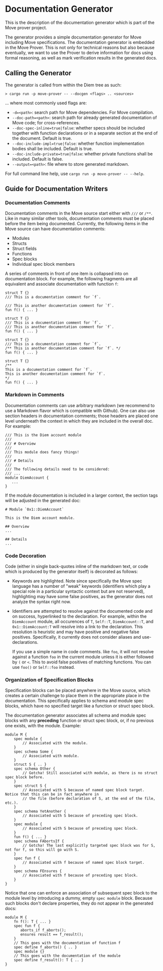 
# Documentation Generator

This is the description of the documentation generator which is part of the Move prover project.

The generator provides a simple documentation generator for Move including Move specifications. The documentation
generator is embedded in the Move Prover. This is not only for technical reasons but also because eventually,
we want to use the Prover to derive information for docs using formal reasoning, as well as mark verification
results in the generated docs.

## Calling the Generator

The generator is called from within the Diem tree as such:

```shell script
> cargo run -p move-prover -- --docgen <flags> .. <sources>
```

... where most commonly used flags are:

-  `-d=<path>`: search path for Move dependencies. For Move compilation.
-  `--doc-path=<path>`: search path for already generated documentation of Move code; for cross-references.
-  `--doc-spec-inline=true|false`: whether specs should be included together with function declarations or in
    a separate section at the end of the document. Default is true.
-  `--doc-include-impl=true|false`: whether function implementation bodies shall be included. Default is true.
-  `--doc-include-private=true|false`: whether private functions shall be included. Default is false.
-  `--output=<path>`: file where to store generated markdown.

For full command line help, use `cargo run -p move-prover -- --help`.

## Guide for Documentation Writers

### Documentation Comments

Documentation comments in the Move source start either with `///` or `/**`. Like in many similar other tools,
documentation comments must be placed before the item being documented. Currently, the following items in the
Move source can have documentation comments:

-  Modules
-  Structs
-  Struct fields
-  Functions
-  Spec blocks
-  Individual spec block members

A series of comments in front of one item is collapsed into on documentation block. For example, the following
fragments are all equivalent and associate documentation with function `f`:

```move
struct T {}
/// This is a documentation comment for `f`.

/// This is another documentation comment for `f`.
fun f() { ... }
```

```move
struct T {}
/// This is a documentation comment for `f`.
/// This is another documentation comment for `f`.
fun f() { ... }
```

```move
struct T {}
/// This is a documentation comment for `f`.
/** This is another documentation comment for `f`. */
fun f() { ... }
```

```move
struct T {}
/**
This is a documentation comment for `f`.
This is another documentation comment for `f`.
*/
fun f() { ... }
```

### Markdown in Comments

Documentation comments can use arbitrary markdown (we recommend to use a Markdown flavor which is compatible with
Github). One can also use section headers in documentation comments; those headers are placed one level underneath
the context in which they are included in the overall doc. For example:

```move
/// This is the Diem account module
///
/// # Overview
///
/// This module does fancy things!
///
/// # Details
///
/// The following details need to be considered:
/// ...
module DiemAccount {
   ...
}
```

If the module documentation is included in a larger context, the section tags will be adjusted in the generated
doc:

```move
# Module `0x1::DiemAccount`

This is the Diem account module.

## Overview
...

## Details
...
```

### Code Decoration

Code (either in single back-quotes inline of the markdown text, or code which is produced by the generator itself) is
decorated as follows:

-  Keywords are highlighted. Note since specifically the Move spec language has a number of "weak" keywords (identifiers
   which play a special role in a particular syntactic context but are not reserved), highlighting may have some false
   positives, as the generator does not analyze the syntax right now.

-  Identifiers are attempted to resolve against the documented code and on success, hyperlinked to the declaration.
   For example, within the `DiemAccount` module, all occurences of `T`, `Self::T`, `DiemAccount::T`, and
   `0x1::DiemAccount:T` will resolve into a link to the declaration. This resolution is heuristic and may have
   positive and negative false positives. Specifically, it currently does not consider aliases and use-declarations.

   If you use a simple name in code comments. like `foo`, it will not resolve against a function `foo` in the current
   module unless it is either followed by `(` or `<`. This to avoid false positives of matching functions. You can
   use `foo()` or `Self::foo` instead.

### Organization of Specification Blocks

Specification blocks can be placed anywhere in the Move source, which creates a certain challenge to place them
in the appropriate place in the documentation. This specifically applies to schema and module spec blocks, which
have no specified target like a function or struct spec block.

The documentation generator associates all schema and module spec blocks with any **preceding** function or struct
spec block, or, if no previous one exists, with the module. Example:

```move
module M {
    spec module {
        // Associated with the module.
    }
    spec schema Some {
        // Associated with module.
    }
    struct S { .. }
    spec schema Other {
        // Gotcha! Still associated with module, as there is no struct spec block before.
    }
    spec struct S {
        // Associated with S because of named spec block target. Notice that this can be in fact anywhere in
        // the file (before declaration of S, at the end of the file, etc.).
    }
    spec schema YetAnother {
        // Associated with S because of preceding spec block.
    }
    spec module {
        // Associated with S because of preceding spec block.
    }
    fun f() { ... }
    spec schema FAbortsIf {
        // Gotcha! The last explicitly targeted spec block was for S, not for f, so this will go with S.
    }
    spec fun f {
        // Associated with f because of named spec block target.
    }
    spec schema FEnsures {
        // Associated with f because of preceding spec block.
    }
}
```

Notice that one can enforce an association of subsequent spec block to the module level by introducing a dummy, empty
`spec module` block. Because such blocks don't declare properties, they do not appear in the generated docs:

```move
module M {
    fn f(): T { ... }
    spec fun f {
       aborts_if f_aborts();
       ensures result == f_result();
    }
    // This goes with the documentation of function f
    spec define f_aborts() { .. }
    spec module {}
    // This goes with the documentation of the module
    spec define f_result(): T { .. }
}
```
